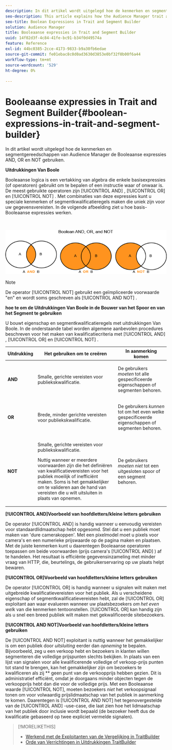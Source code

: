```yaml
---
description: In dit artikel wordt uitgelegd hoe de kenmerken en segmentgereedschappen van Audience Manager de Booleaanse expressies AND, OR en NOT gebruiken.
seo-description: This article explains how the Audience Manager trait and segment tools use the Boolean expressions AND, OR, and NOT.
seo-title: Boolean Expressions in Trait and Segment Builder
solution: Audience Manager
title: Booleaanse expressies in Trait and Segment Builder
uuid: 14f02d3f-4c84-41fe-bc91-b34f0d49574a
feature: Reference
exl-id: 44bc0385-2cce-4173-9833-b9a30fb6edae
source-git-commit: fe01ebac8c0d0ad3630d3853e0bf32f0b00f6a44
workflow-type: tm+mt
source-wordcount: '529'
ht-degree: 0%

---
```


# Booleaanse expressies in Trait and Segment Builder{#boolean-expressions-in-trait-and-segment-builder}

In dit artikel wordt uitgelegd hoe de kenmerken en segmentgereedschappen van Audience Manager de Booleaanse expressies AND, OR en NOT gebruiken.

<!-- 

c_tb_boolean.xml

 -->

**Uitdrukkingen Van Boole**

Booleaanse logica is een vertakking van algebra die enkele basisexpressies (of operatoren) gebruikt om te bepalen of een instructie waar of onwaar is. De meest gebruikte operatoren zijn [!UICONTROL AND] , [!UICONTROL OR] en [!UICONTROL NOT] . Met combinaties van deze expressies kunt u speciale kenmerken of segmentkwalificatieregels maken die uniek zijn voor uw gegevensvereisten. In de volgende afbeelding ziet u hoe basis-Booleaanse expressies werken.

<br>

![](assets/BooleanOverview_small.png)

>[!NOTE]
>
>De operator [!UICONTROL NOT] gebruikt een geïmpliceerde voorwaarde &quot;en&quot; en wordt soms geschreven als [!UICONTROL AND NOT] .

**hoe te om de Uitdrukkingen Van Boole in de Bouwer van het Spoor en van het Segment te gebruiken**

U bouwt eigenschap en segmentkwalificatieregels met uitdrukkingen Van Boole. In de onderstaande tabel worden algemene aanbevolen procedures beschreven voor het maken van kwalificatiecriteria met [!UICONTROL AND] , [!UICONTROL OR] en [!UICONTROL NOT] .

<table id="table_C762872C98F54C4A86A2F1C840A86657"> 
 <thead> 
  <tr> 
   <th colname="col1" class="entry"> Uitdrukking </th> 
   <th colname="col2" class="entry"> Het gebruiken om te creëren </th> 
   <th colname="col3" class="entry"> In aanmerking komen </th> 
  </tr>
 </thead>
 <tbody> 
  <tr> 
   <td colname="col1"> <p><b><span class="wintitle"> AND </span></b> </p> </td> 
   <td colname="col2"> <p>Smalle, gerichte vereisten voor publiekskwalificatie. </p> </td> 
   <td colname="col3"> <p>De gebruikers <i> moeten </i> tot alle gespecificeerde eigenschappen of segmenten behoren. </p> </td> 
  </tr> 
  <tr> 
   <td colname="col1"> <p><b><span class="wintitle"> OR </span></b> </p> </td> 
   <td colname="col2"> <p>Brede, minder gerichte vereisten voor publiekskwalificatie. </p> </td> 
   <td colname="col3"> <p>De gebruikers <i> kunnen </i> tot om het even welke gespecificeerde eigenschappen of segmenten behoren. </p> </td> 
  </tr> 
  <tr> 
   <td colname="col1"> <p><b><span class="wintitle"> NOT </span></b> </p> </td> 
   <td colname="col2"> <p>Smalle, gerichte vereisten voor publiekskwalificatie. </p> <p>Nuttig wanneer er meerdere voorwaarden zijn die het definiëren van kwalificatievereisten voor het publiek moeilijk of inefficiënt maken. Soms is het gemakkelijker om te valideren aan de hand van vereisten die u wilt uitsluiten in plaats van opnemen. </p> </td> 
   <td colname="col3"> <p>De gebruikers <i> moeten niet </i> tot een uitgesloten spoor of een segment behoren. </p> </td> 
  </tr> 
 </tbody> 
</table>

**[!UICONTROL AND]Voorbeeld van hoofdletters/kleine letters gebruiken**

De operator [!UICONTROL AND] is handig wanneer u eenvoudig vereisten voor standaardlidmaatschap hebt opgesomd. Stel dat u een publiek moet maken van &#39;dure camerakoppen&#39;. Met een pixelmodel moet u pixels voor camera&#39;s en een numerieke prijswaarde op de pagina maken en plaatsen. Met de juiste kenmerken kunt u daarentegen Booleaanse operatoren toepassen om beide voorwaarden (prijs camera&#39;s [!UICONTROL AND] ) af te handelen. Het resultaat is efficiënte gegevensinzameling met minder vraag van HTTP, die, beurtelings, de gebruikerservaring op uw plaats helpt bewaren.

**[!UICONTROL OR]Voorbeeld van hoofdletters/kleine letters gebruiken**

De operator [!UICONTROL OR] is handig wanneer u signalen wilt maken met uitgebreide kwalificatievereisten voor het publiek. Als u verscheidene eigenschap of segmentkwalificatievereisten hebt, zal de [!UICONTROL OR] exploitant aan waar evalueren wanneer uw plaatsbezoekers *om het even welk* van die kenmerken tentoonstellen. [!UICONTROL OR] kan handig zijn als u snel een breed publiek wilt maken met gekwalificeerde sitebezoekers.

**[!UICONTROL AND NOT]Voorbeeld van hoofdletters/kleine letters gebruiken**

De [!UICONTROL AND NOT] exploitant is nuttig wanneer het gemakkelijker is om een publiek door *uitsluiting* eerder dan *opneming* te bepalen. Bijvoorbeeld, zeg u een verkoop hebt en bezoekers in klanten willen segmenteren die volledige prijspunten slechts bekijken. In plaats van een lijst van signalen voor alle kwalificerende volledige of verkoop-prijs punten tot stand te brengen, kan het gemakkelijker zijn om bezoekers te kwalificeren als zij ** geen punt van de verkoopprijs hebben gezien. Dit is administratief efficiënt, omdat je doorgaans minder objecten tegen de verkoopprijs hebt dan die voor de volledige prijs. Met een Booleaanse waarde [!UICONTROL NOT], moeten bezoekers *niet* het verkoopsignaal tonen om voor volwaardig prijslidmaatschap van het publiek in aanmerking te komen. Daarentegen is [!UICONTROL AND NOT] het tegenovergestelde van de [!UICONTROL AND] -use-case, die laat zien hoe het lidmaatschap van het publiek door inclusie wordt bepaald (de bezoeker heeft dus de kwalificatie gebaseerd op twee expliciet vermelde signalen).

>[!MORELIKETHIS]
>
>* [ Werkend met de Exploitanten van de Vergelijking in TraitBuilder ](../features/traits/trait-comparison-operators.md)
>* [ Orde van Verrichtingen in Uitdrukkingen TraitBuilder ](../features/traits/trait-operator-precedence.md)
